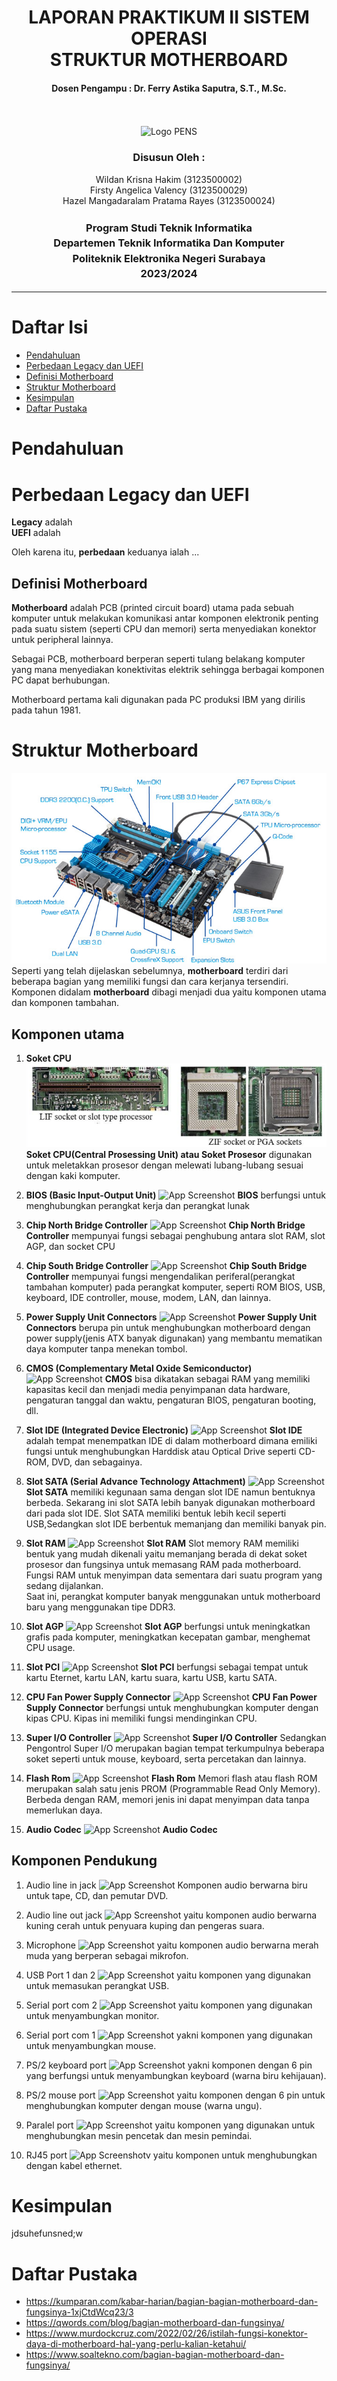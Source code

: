 <div align="center">
  <h1 style="font-weight: bold"> LAPORAN PRAKTIKUM II SISTEM OPERASI<br> STRUKTUR MOTHERBOARD</h1>
  <h4 style="text-align: center;">Dosen Pengampu : Dr. Ferry Astika Saputra, S.T., M.Sc.</h4>
</div>
<br />
<br />
<div align="center">
  <img src="https://upload.wikimedia.org/wikipedia/id/4/44/Logo_PENS.png" alt="Logo PENS">
  <h3 style="text-align: center;">Disusun Oleh : </h3>
  <p style="tex-align: center;">
    Wildan Krisna Hakim (3123500002)<br>
    Firsty Angelica Valency (3123500029)<br>
    Hazel Mangadaralam Pratama Rayes (3123500024)<br>
  </p>
  <h3 style="text-align: center;line-height: 1.5">Program Studi Teknik Informatika<br>Departemen Teknik Informatika Dan Komputer<br>Politeknik Elektronika Negeri Surabaya<br>2023/2024</h3>
  <hr>
</div>

# Daftar Isi
 - [Pendahuluan ](#pendahuluan)
 - [Perbedaan Legacy dan UEFI](#perbedaan-legacy-dan-uefi)
 - [Definisi Motherboard](#definisi-motherboard)
 - [Struktur Motherboard](#struktur-motherboard)
 - [Kesimpulan](#kesimpulan)
 - [Daftar Pustaka](#daftar-pustaka)

# Pendahuluan

# Perbedaan Legacy dan UEFI
**Legacy** adalah 
<br>**UEFI** adalah

Oleh karena itu, **perbedaan** keduanya ialah ...

## Definisi Motherboard
**Motherboard** adalah PCB (printed circuit board) utama pada sebuah komputer untuk melakukan komunikasi antar komponen elektronik penting pada suatu sistem (seperti CPU dan memori) serta menyediakan konektor untuk peripheral lainnya.

Sebagai PCB, motherboard berperan seperti tulang belakang komputer yang mana menyediakan konektivitas elektrik sehingga berbagai komponen PC dapat berhubungan.

Motherboard pertama kali digunakan pada PC produksi IBM yang dirilis pada tahun 1981.

# Struktur Motherboard

![App Screenshot](Motherboard\Struktur-motherboard.jpeg)
Seperti yang telah dijelaskan sebelumnya, **motherboard** terdiri dari beberapa bagian yang memiliki fungsi dan cara kerjanya tersendiri. Komponen didalam **motherboard** dibagi menjadi dua yaitu komponen utama dan komponen tambahan.

## Komponen utama
1. **Soket CPU** 
![App Screenshot](Motherboard\SoketCPU(ZIF-LIF).png) 
**Soket CPU(Central Prosessing Unit) atau Soket Prosesor** 
digunakan untuk meletakkan prosesor dengan melewati lubang-lubang sesuai dengan kaki komputer.

2. **BIOS (Basic Input-Output Unit)**
![App Screenshot]()
**BIOS** berfungsi untuk menghubungkan perangkat kerja dan perangkat lunak 

3. **Chip North Bridge Controller**
![App Screenshot]()
**Chip North Bridge Controller** mempunyai fungsi sebagai penghubung antara slot RAM, slot AGP, dan socket CPU

4. **Chip South Bridge Controller**
![App Screenshot]()
**Chip South Bridge Controller** mempunyai fungsi mengendalikan periferal(perangkat tambahan komputer) pada perangkat komputer, seperti ROM BIOS, USB, keyboard, IDE controller, mouse, modem, LAN, dan lainnya.

5. **Power Supply Unit Connectors**
![App Screenshot]()
**Power Supply Unit Connectors** berupa pin untuk menghubungkan motherboard dengan power supply(jenis ATX banyak digunakan) yang membantu mematikan daya komputer tanpa menekan tombol.

6. **CMOS (Complementary Metal Oxide Semiconductor)**
![App Screenshot]()
**CMOS** bisa dikatakan sebagai RAM yang memiliki kapasitas kecil dan menjadi media penyimpanan data hardware, pengaturan tanggal dan waktu, pengaturan BIOS, pengaturan booting, dll.

7. **Slot IDE (Integrated Device Electronic)**
![App Screenshot]()
**Slot IDE** adalah tempat menempatkan IDE di dalam motherboard dimana emiliki fungsi untuk menghubungkan Harddisk atau Optical Drive seperti CD-ROM, DVD, dan sebagainya.

8. **Slot SATA (Serial Advance Technology Attachment)**
![App Screenshot]()
**Slot SATA** memiliki kegunaan sama dengan slot IDE namun bentuknya berbeda. Sekarang ini slot SATA lebih banyak digunakan motherboard dari pada slot IDE. Slot SATA memiliki bentuk lebih kecil seperti USB,Sedangkan slot IDE berbentuk memanjang dan memiliki banyak pin.

9. **Slot RAM**
![App Screenshot]()
**Slot RAM** Slot memory RAM memiliki bentuk yang mudah dikenali yaitu memanjang berada di dekat soket prosesor dan fungsinya untuk memasang RAM pada motherboard. <br>Fungsi RAM untuk menyimpan data sementara dari suatu program yang sedang dijalankan.<br> Saat ini, perangkat komputer banyak menggunakan untuk motherboard baru yang menggunakan tipe DDR3.

10. **Slot AGP**
![App Screenshot]()
**Slot AGP** berfungsi untuk meningkatkan grafis pada komputer, meningkatkan kecepatan gambar, menghemat CPU usage.

11. **Slot PCI**
![App Screenshot]()
**Slot PCI** berfungsi sebagai tempat untuk kartu Eternet, kartu LAN, kartu suara, kartu USB, kartu SATA.

12. **CPU Fan Power Supply Connector**
![App Screenshot]()
**CPU Fan Power Supply Connector** berfungsi untuk
menghubungkan komputer dengan kipas CPU. Kipas ini memiliki fungsi mendinginkan CPU. 

13. **Super I/O Controller**
![App Screenshot]()
**Super I/O Controller** Sedangkan Pengontrol Super I/O merupakan bagian tempat terkumpulnya beberapa soket seperti untuk mouse, keyboard, serta percetakan dan lainnya.

14. **Flash Rom**
![App Screenshot]()
**Flash Rom** Memori flash atau flash ROM merupakan salah satu jenis PROM (Programmable Read Only Memory). Berbeda dengan RAM, memori jenis  ini dapat menyimpan data tanpa memerlukan daya.


15. **Audio Codec**
![App Screenshot]()
**Audio Codec** 


## Komponen Pendukung

1. Audio line in jack 
![App Screenshot]()
Komponen audio berwarna biru untuk tape, CD, dan pemutar DVD.

2. Audio line out jack
![App Screenshot]()
yaitu komponen audio berwarna kuning cerah untuk penyuara kuping dan pengeras suara.

3. Microphone
![App Screenshot]()
yaitu komponen audio berwarna merah muda yang berperan sebagai mikrofon.

4. USB Port 1 dan 2
![App Screenshot]()
yaitu komponen yang digunakan untuk memasukan perangkat USB.

5. Serial port com 2
![App Screenshot]()
yaitu komponen yang digunakan untuk menyambungkan monitor.

6. Serial port com 1
![App Screenshot]()
yakni komponen yang digunakan untuk menyambungkan mouse.

7. PS/2 keyboard port
![App Screenshot]()
yakni komponen dengan 6 pin yang berfungsi untuk menyambungkan keyboard (warna biru kehijauan).

8. PS/2 mouse port
![App Screenshot]()
yaitu komponen dengan 6 pin untuk menghubungkan komputer dengan mouse (warna ungu).

9. Paralel port
![App Screenshot]()
yaitu komponen yang digunakan untuk menghubungkan mesin pencetak dan mesin pemindai.

10. RJ45 port
![App Screenshot]()v
yaitu komponen untuk menghubungkan dengan kabel ethernet.

# Kesimpulan
jdsuhefunsned;w

# Daftar Pustaka
- https://kumparan.com/kabar-harian/bagian-bagian-motherboard-dan-fungsinya-1xjCtdWcq23/3
- https://qwords.com/blog/bagian-motherboard-dan-fungsinya/
- https://www.murdockcruz.com/2022/02/26/istilah-fungsi-konektor-daya-di-motherboard-hal-yang-perlu-kalian-ketahui/
- https://www.soaltekno.com/bagian-bagian-motherboard-dan-fungsinya/




